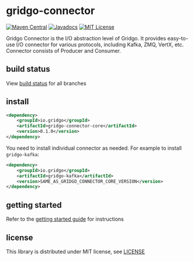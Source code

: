 # gridgo-connector

[![Maven Central](https://img.shields.io/maven-central/v/io.gridgo/gridgo-connector-core.svg?maxAge=604800)](http://mvnrepository.com/artifact/io.gridgo/gridgo-connector-core)
[![Javadocs](http://javadoc.io/badge/io.gridgo/gridgo-connector-core.svg)](http://javadoc.io/doc/io.gridgo/gridgo-connector-core)
[![MIT License](https://img.shields.io/badge/license-MIT-blue.svg)](LICENSE)

Gridgo Connector is the I/O abstraction level of Gridgo. It provides easy-to-use I/O connector for various protocols, including Kafka, ZMQ, VertX, etc. Connector consists of Producer and Consumer.

## build status

View [build status](https://github.com/gridgo/gridgo-connector/wiki/build-status) for all branches

## install

```xml
<dependency>
    <groupId>io.gridgo</groupId>
    <artifactId>gridgo-connector-core</artifactId>
    <version>0.1.0</version>
</dependency>
```

You need to install individual connector as needed. For example to install `gridgo-kafka`:

```xml
<dependency>
    <groupId>io.gridgo</groupId>
    <artifactId>gridgo-kafka</artifactId>
    <version>SAME_AS_GRIDGO_CONNECTOR_CORE_VERSION</version>
</dependency>
```

## getting started

Refer to the [getting started guide](https://github.com/gridgo/gridgo-connector/wiki/getting-started) for instructions

## license

This library is distributed under MIT license, see [LICENSE](LICENSE)
